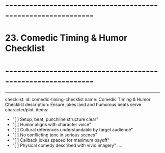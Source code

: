 # ------------------------------------------------------------
# 23. Comedic Timing & Humor Checklist
# ------------------------------------------------------------
---
checklist:
  id: comedic-timing-checklist
  name: Comedic Timing & Humor Checklist
  description: Ensure jokes land and humorous beats serve character/plot.
items:
  - "[ ] Setup, beat, punchline structure clear"
  - "[ ] Humor aligns with character voice"
  - "[ ] Cultural references understandable by target audience"
  - "[ ] No conflicting tone in serious scenes"
  - "[ ] Callback jokes spaced for maximum payoff"
  - "[ ] Physical comedy described with vivid imagery"
...
